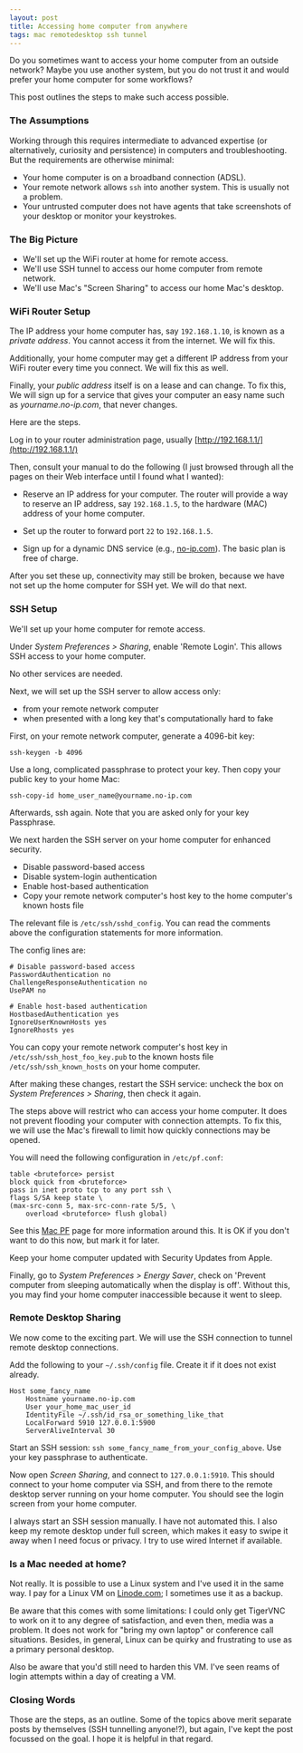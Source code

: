 ```yaml
---
layout: post
title: Accessing home computer from anywhere
tags: mac remotedesktop ssh tunnel
---
```


Do you sometimes want to access your home computer from an outside
network?  Maybe you use another system, but you do not trust it and
would prefer your home computer for some workflows?

This post outlines the steps to make such access possible.

<!--more-->

### The Assumptions

Working through this requires intermediate to advanced expertise (or
alternatively, curiosity and persistence) in computers and
troubleshooting.  But the requirements are otherwise minimal:

* Your home computer is on a broadband connection (ADSL).
* Your remote network allows `ssh` into another system.  This is usually
  not a problem.
* Your untrusted computer does not have agents that take screenshots of
  your desktop or monitor your keystrokes.

### The Big Picture

 * We'll set up the WiFi router at home for remote access.
 * We'll use SSH tunnel to access our home computer from remote network.
 * We'll use Mac's "Screen Sharing" to access our home Mac's desktop.

### WiFi Router Setup

The IP address your home computer has, say `192.168.1.10`, is known as
a _private address_.  You cannot access it from the internet.  We will
fix this.

Additionally, your home computer may get a different IP address from
your WiFi router every time you connect.  We will fix this as well.

Finally, your _public address_ itself is on a lease and can change.
To fix this, We will sign up for a service that gives your computer an
easy name such as _yourname.no-ip.com_, that never changes.

Here are the steps.

Log in to your router administration page, usually
[http://192.168.1.1/](http://192.168.1.1/)

Then, consult your manual to do the following (I just browsed through
all the pages on their Web interface until I found what I wanted):

* Reserve an IP address for your computer.  The router will provide a
  way to reserve an IP address, say `192.168.1.5`, to the hardware (MAC)
  address of your home computer.

* Set up the router to forward port `22` to `192.168.1.5`.

* Sign up for a dynamic DNS service (e.g.,
  [no-ip.com](http://no-ip.com/)).  The basic plan is free of charge.

After you set these up, connectivity may still be broken, because we
have not set up the home computer for SSH yet.  We will do that next.

### SSH Setup

We'll set up your home computer for remote access.

Under _System Preferences > Sharing_, enable 'Remote Login'.  This
allows SSH access to your home computer.

No other services are needed.

Next, we will set up the SSH server to allow access only:

* from your remote network computer
* when presented with a long key that's computationally hard to fake

First, on your remote network computer, generate a 4096-bit key:
```
ssh-keygen -b 4096
```

Use a long, complicated passphrase to protect your key.  Then copy
your public key to your home Mac:

```
ssh-copy-id home_user_name@yourname.no-ip.com
```

Afterwards, ssh again.  Note that you are asked only for your key
Passphrase.

We next harden the SSH server on your home computer for enhanced
security.

* Disable password-based access
* Disable system-login authentication
* Enable host-based authentication
* Copy your remote network computer's host key to the home
  computer's known hosts file

The relevant file is `/etc/ssh/sshd_config`.  You can read the
comments above the configuration statements for more information.

The config lines are:

```
# Disable password-based access
PasswordAuthentication no
ChallengeResponseAuthentication no
UsePAM no

# Enable host-based authentication
HostbasedAuthentication yes
IgnoreUserKnownHosts yes
IgnoreRhosts yes
```

You can copy your remote network computer's host key in
`/etc/ssh/ssh_host_foo_key.pub` to the known hosts file
`/etc/ssh/ssh_known_hosts` on your home computer.

After making these changes, restart the SSH service: uncheck the box
on _System Preferences > Sharing_, then check it again.

The steps above will restrict who can access your home computer.  It
does not prevent flooding your computer with connection attempts.  To
fix this, we will use the Mac's firewall to limit how quickly
connections may be opened.

You will need the following configuration in `/etc/pf.conf`:

```
table <bruteforce> persist
block quick from <bruteforce>
pass in inet proto tcp to any port ssh \
flags S/SA keep state \
(max-src-conn 5, max-src-conn-rate 5/5, \
    overload <bruteforce> flush global)
```

See this [Mac PF](https://pleiades.ucsc.edu/hyades/PF_on_Mac_OS_X)
page for more information around this.  It is OK if you don't want to
do this now, but mark it for later.

Keep your home computer updated with Security Updates from Apple.

Finally, go to _System Preferences > Energy Saver_, check on 'Prevent
computer from sleeping automatically when the display is off'.
Without this, you may find your home computer inaccessible because it
went to sleep.

### Remote Desktop Sharing

We now come to the exciting part.  We will use the SSH connection to
tunnel remote desktop connections.

Add the following to your `~/.ssh/config` file.  Create it if it does
not exist already.

```
Host some_fancy_name
    Hostname yourname.no-ip.com
    User your_home_mac_user_id
    IdentityFile ~/.ssh/id_rsa_or_something_like_that
    LocalForward 5910 127.0.0.1:5900
    ServerAliveInterval 30
```

Start an SSH session: `ssh some_fancy_name_from_your_config_above`.
Use your key passphrase to authenticate.

Now open _Screen Sharing_, and connect to `127.0.0.1:5910`.  This should
connect to your home computer via SSH, and from there to the remote
desktop server running on your home computer.  You should see the login
screen from your home computer.

I always start an SSH session manually.  I have not automated this.  I
also keep my remote desktop under full screen, which makes it easy to
swipe it away when I need focus or privacy.  I try to use wired
Internet if available.

### Is a Mac needed at home?

Not really.  It is possible to use a Linux system and I've used it in
the same way.  I pay for a Linux VM on
[Linode.com](http://linode.com/); I sometimes use it as a backup.

Be aware that this comes with some limitations: I could only get
TigerVNC to work on it to any degree of satisfaction, and even then,
media was a problem.  It does not work for "bring my own laptop" or
conference call situations.  Besides, in general, Linux can be quirky
and frustrating to use as a primary personal desktop.

Also be aware that you'd still need to harden this VM.  I've seen
reams of login attempts within a day of creating a VM.

### Closing Words

Those are the steps, as an outline.  Some of the topics above merit
separate posts by themselves (SSH tunnelling anyone!?), but again,
I've kept the post focussed on the goal.  I hope it is helpful in that
regard.
